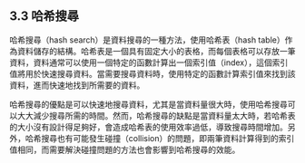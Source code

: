 ## 3.3 哈希搜尋

哈希搜尋（hash search）是資料搜尋的一種方法，使用哈希表（hash table）作為資料儲存的結構。哈希表是一個具有固定大小的表格，而每個表格可以存放一筆資料，資料通常可以使用一個特定的函數計算出一個索引值（index），這個索引值將用於快速搜尋資料。當需要搜尋資料時，使用特定的函數計算索引值來找到該資料，進而快速地找到所需要的資料。

哈希搜尋的優點是可以快速地搜尋資料，尤其是當資料量很大時，使用哈希搜尋可以大大減少搜尋所需的時間。然而，哈希搜尋的缺點是當資料量太大時，若哈希表的大小沒有設計得足夠好，會造成哈希表的使用效率過低，導致搜尋時間增加。另外，哈希搜尋也有可能發生碰撞（collision）的問題，即兩筆資料計算得到的索引值相同，而需要解決碰撞問題的方法也會影響到哈希搜尋的效能。